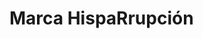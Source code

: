 # Marca HispaRrupción

<!--Todos los diseños han sido creados por <a href="https://github.com/LeOptix">@LeOptix</a>.-->
